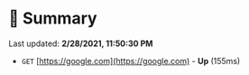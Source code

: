 # 📖 Summary
Last updated: **2/28/2021, 11:50:30 PM**

- `GET` [https://google.com](https://google.com) - **Up** (155ms)
